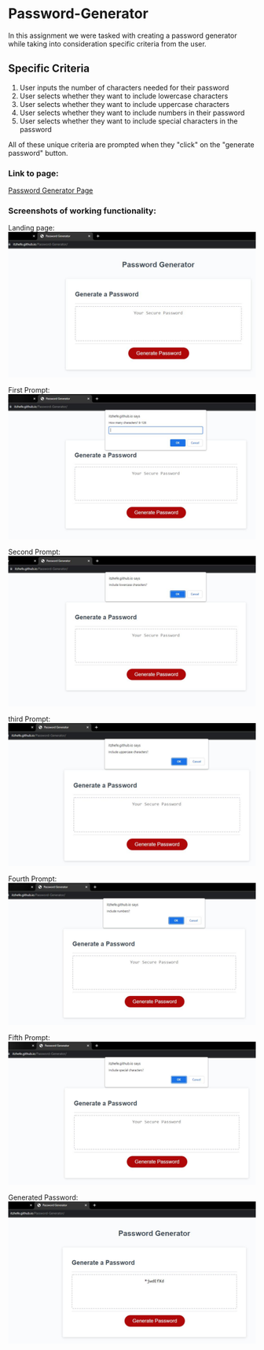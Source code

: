 # Password-Generator

In this assignment we were tasked with creating a password generator while taking into consideration specific criteria from the user.

## Specific Criteria 

1. User inputs the number of characters needed for their password
2. User selects whether they want to include lowercase characters
3. User selects whether they want to include uppercase characters
4. User selects whether they want to include numbers in their password
5. User selects whether they want to include special characters in the password

All of these unique criteria are prompted when they "click" on the "generate password" button.

### Link to page:

[Password Generator Page](https://itzhefe.github.io/Password-Generator/)

### Screenshots of working functionality:

Landing page:
<img src="./Assets/Home-Screen.JPG">

First Prompt:
<img src="./Assets/User-Prompt1.JPG">

Second Prompt:
<img src="./Assets/User-Prompt2.JPG">

third Prompt:
<img src="./Assets/User-Prompt3.JPG">

Fourth Prompt:
<img src="./Assets/User-Prompt4.JPG">

Fifth Prompt:
<img src="./Assets/User-Prompt5.JPG">

Generated Password:
<img src="./Assets/PW-Gen.JPG">